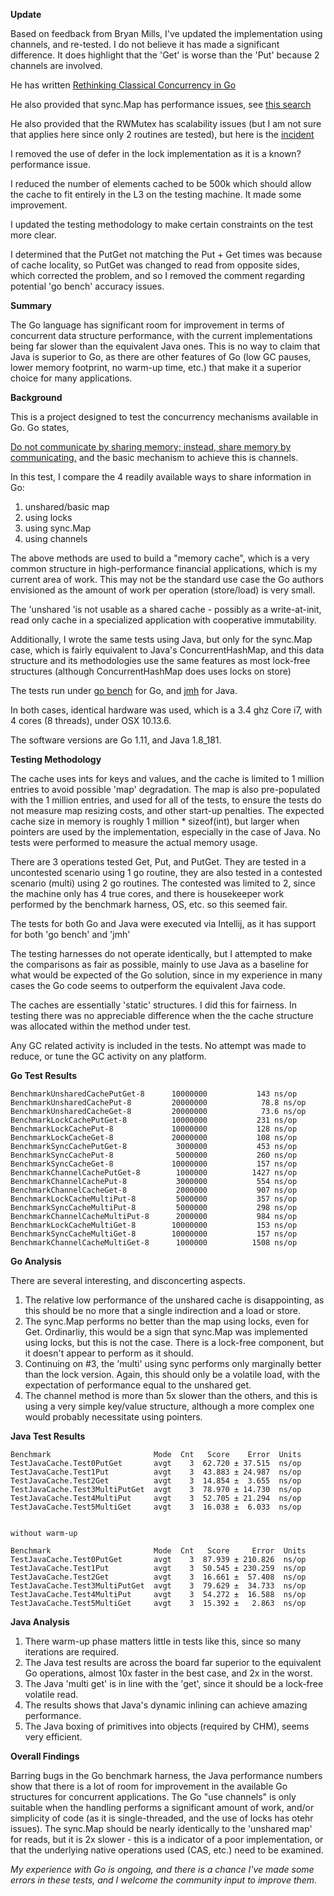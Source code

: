 **Update**

Based on feedback from Bryan Mills, I've updated the implementation using channels, and re-tested. I do not believe it has
made a significant difference. It does highlight that the 'Get' is worse than the 'Put' because 2 channels are involved.

He has written [Rethinking Classical Concurrency in Go](https://golang.org/wiki/Go-Community-Slides#rethinking-classical-concurrency-patterns)

He also provided that sync.Map has performance issues, see
[this search](https://github.com/golang/go/issues?utf8=✓&q=is%3Aissue+is%3Aopen+%22sync%3A%22+Map+in%3Atitle+label%3APerformance)

He also provided that the RWMutex has scalability issues (but I am not sure that applies here since only 2 routines are tested),
but here is the [incident](https://golang.org/issue/17973)

I removed the use of defer in the lock implementation as it is a known? performance issue.

I reduced the number of elements cached to be 500k which should allow the cache to fit entirely in the L3 on the testing machine.
It made some improvement.

I updated the testing methodology to make certain constraints on the test more clear.

I determined that the PutGet not matching the Put + Get times was because of cache locality, so PutGet was changed to read from
opposite sides, which corrected the problem, and so I removed the comment regarding potential 'go bench' accuracy issues.

**Summary**

The Go language has significant room for improvement in terms of concurrent data structure performance, with the current implementations being far
slower than the equivalent Java ones. This is no way to claim that Java is superior to Go, as there are other features of Go
(low GC pauses, lower memory footprint, no warm-up time, etc.) that make it a superior choice for many applications.

**Background**

This is a project designed to test the concurrency mechanisms available in Go. Go states,

[Do not communicate by sharing memory; instead, share memory by communicating.](https://blog.golang.org/share-memory-by-communicating)
and the basic mechanism to achieve this is channels.

In this test, I compare the 4 readily available ways to share information in Go:
 1. unshared/basic map 
 2. using locks 
 3. using sync.Map
 4. using channels
 
The above methods are used to build a "memory cache", which is a very common structure in high-performance financial applications, which is my current
area of work. This may not be the standard use case the Go authors envisioned as the amount of work per operation (store/load) is very small.

The 'unshared 'is not usable as a shared cache - possibly as a write-at-init, read only cache in a specialized application with cooperative immutability. 

Additionally, I wrote the same tests using Java, but only for the sync.Map case, which is fairly equivalent to Java's ConcurrentHashMap, and this
data structure and its methodologies use the same features as most lock-free structures (although ConcurrentHashMap does uses locks on store)

The tests run under [go bench]([https://golang.org/pkg/testing/) for Go, and [jmh](http://openjdk.java.net/projects/code-tools/jmh/) for Java.

In both cases, identical hardware was used, which is a 3.4 ghz Core i7, with 4 cores (8 threads), under OSX 10.13.6.

The software versions are Go 1.11, and Java 1.8_181.

**Testing Methodology**

The cache uses ints for keys and values, and the cache is limited to 1 million entries to avoid possible 'map' degradation.
The map is also pre-populated with the 1 million entries, and used for all of the tests, to ensure the tests do not measure map resizing costs, and
other start-up penalties. The expected cache size in memory is roughly 1 million * sizeof(int), but larger when pointers are used by the implementation,
especially in the case of Java. No tests were performed to measure the actual memory usage.

There are 3 operations tested Get, Put, and PutGet. They are tested in a uncontested scenario using 1 go routine, they are also tested
in a contested scenario (multi) using 2 go routines. The contested was limited to 2, since the machine only has 4 true cores, and there is 
housekeeper work performed by the benchmark harness, OS, etc. so this seemed fair.

The tests for both Go and Java were executed via Intellij, as it has support for both 'go bench' and 'jmh'

The testing harnesses do not operate identically, but I attempted to make the comparisons as fair as possible, mainly to use Java as a baseline
for what would be expected of the Go solution, since in my experience in many cases the Go code seems to outperform the equivalent Java code.

The caches are essentially 'static' structures. I did this for fairness. In testing there was no appreciable difference when the the cache structure
was allocated within the method under test. 

Any GC related activity is included in the tests. No attempt was made to reduce, or tune the GC activity on any platform.

**Go Test Results**

```
BenchmarkUnsharedCachePutGet-8    	10000000	       143 ns/op
BenchmarkUnsharedCachePut-8       	20000000	        78.8 ns/op
BenchmarkUnsharedCacheGet-8       	20000000	        73.6 ns/op
BenchmarkLockCachePutGet-8        	10000000	       231 ns/op
BenchmarkLockCachePut-8           	10000000	       128 ns/op
BenchmarkLockCacheGet-8           	20000000	       108 ns/op
BenchmarkSyncCachePutGet-8        	 3000000	       453 ns/op
BenchmarkSyncCachePut-8           	 5000000	       260 ns/op
BenchmarkSyncCacheGet-8           	10000000	       157 ns/op
BenchmarkChannelCachePutGet-8     	 1000000	      1427 ns/op
BenchmarkChannelCachePut-8        	 3000000	       554 ns/op
BenchmarkChannelCacheGet-8        	 2000000	       907 ns/op
BenchmarkLockCacheMultiPut-8      	 5000000	       357 ns/op
BenchmarkSyncCacheMultiPut-8      	 5000000	       298 ns/op
BenchmarkChannelCacheMultiPut-8   	 2000000	       984 ns/op
BenchmarkLockCacheMultiGet-8      	10000000	       153 ns/op
BenchmarkSyncCacheMultiGet-8      	10000000	       157 ns/op
BenchmarkChannelCacheMultiGet-8   	 1000000	      1508 ns/op
```

**Go Analysis**

There are several interesting, and disconcerting aspects.

1. The relative low performance of the unshared cache is disappointing, 
as this should be no more that a single indirection and a load or store. 
2. The sync.Map performs no better than the map using locks, even for Get. Ordinarliy, this would be a sign that sync.Map was implemented using
locks, but this is not the case. There is a lock-free component, but it doesn't appear to perform as it should.
3. Continuing on #3, the 'multi' using sync performs only marginally better than the lock version. Again, this should only be a volatile load, with the
expectation of performance equal to the unshared get.
4. The channel method is more than 5x slower than the others, and this is using a very simple key/value structure, although a more complex one would
probably necessitate using pointers.

**Java Test Results**

```
Benchmark                       Mode  Cnt   Score    Error  Units
TestJavaCache.Test0PutGet       avgt    3  62.720 ± 37.515  ns/op
TestJavaCache.Test1Put          avgt    3  43.883 ± 24.987  ns/op
TestJavaCache.Test2Get          avgt    3  14.854 ±  3.655  ns/op
TestJavaCache.Test3MultiPutGet  avgt    3  78.970 ± 14.730  ns/op
TestJavaCache.Test4MultiPut     avgt    3  52.705 ± 21.294  ns/op
TestJavaCache.Test5MultiGet     avgt    3  16.038 ±  6.033  ns/op


without warm-up

Benchmark                       Mode  Cnt   Score     Error  Units
TestJavaCache.Test0PutGet       avgt    3  87.939 ± 210.826  ns/op
TestJavaCache.Test1Put          avgt    3  50.545 ± 230.259  ns/op
TestJavaCache.Test2Get          avgt    3  16.661 ±  57.408  ns/op
TestJavaCache.Test3MultiPutGet  avgt    3  79.629 ±  34.733  ns/op
TestJavaCache.Test4MultiPut     avgt    3  54.272 ±  16.588  ns/op
TestJavaCache.Test5MultiGet     avgt    3  15.392 ±   2.863  ns/op

```

**Java Analysis**

1. There warm-up phase matters little in tests like this, since so many iterations are required.
1. The Java test results are across the board far superior to the equivalent Go operations, almost 10x faster in the best case, and 2x in the worst.
2. The Java 'multi get' is in line with the 'get', since it should be a lock-free volatile read.
3. The results shows that Java's dynamic inlining can achieve amazing performance.
4. The Java boxing of primitives into objects (required by CHM), seems very efficient. 

**Overall Findings**

Barring bugs in the Go benchmark harness, the Java performance numbers show that there is a lot of room for improvement in the available Go
structures for concurrent applications. The Go "use channels" is only suitable when the handling performs a significant amount of work, and/or
simplicity of code (as it is single-threaded, and the use of locks has otehr issues). The sync.Map should be nearly identically to the 'unshared map'
for reads, but it is 2x slower - this is a indicator of a poor implementation, or that the underlying native operations used (CAS, etc.) need to be
examined. 

_My experience with Go is ongoing, and there is a chance I've made some errors in these tests, and I welcome the community input to improve them._